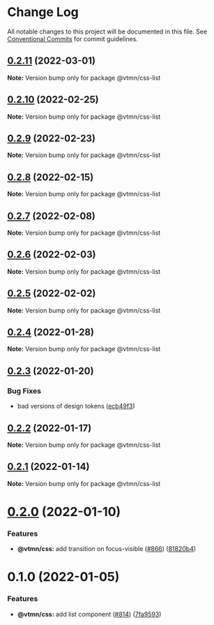# Change Log

All notable changes to this project will be documented in this file.
See [Conventional Commits](https://conventionalcommits.org) for commit guidelines.

## [0.2.11](https://github.com/Decathlon/vitamin-web/compare/@vtmn/css-list@0.2.10...@vtmn/css-list@0.2.11) (2022-03-01)

**Note:** Version bump only for package @vtmn/css-list





## [0.2.10](https://github.com/Decathlon/vitamin-web/compare/@vtmn/css-list@0.2.9...@vtmn/css-list@0.2.10) (2022-02-25)

**Note:** Version bump only for package @vtmn/css-list





## [0.2.9](https://github.com/Decathlon/vitamin-web/compare/@vtmn/css-list@0.2.8...@vtmn/css-list@0.2.9) (2022-02-23)

**Note:** Version bump only for package @vtmn/css-list





## [0.2.8](https://github.com/Decathlon/vitamin-web/compare/@vtmn/css-list@0.2.7...@vtmn/css-list@0.2.8) (2022-02-15)

**Note:** Version bump only for package @vtmn/css-list





## [0.2.7](https://github.com/Decathlon/vitamin-web/compare/@vtmn/css-list@0.2.6...@vtmn/css-list@0.2.7) (2022-02-08)

**Note:** Version bump only for package @vtmn/css-list





## [0.2.6](https://github.com/Decathlon/vitamin-web/compare/@vtmn/css-list@0.2.5...@vtmn/css-list@0.2.6) (2022-02-03)

**Note:** Version bump only for package @vtmn/css-list





## [0.2.5](https://github.com/Decathlon/vitamin-web/compare/@vtmn/css-list@0.2.4...@vtmn/css-list@0.2.5) (2022-02-02)

**Note:** Version bump only for package @vtmn/css-list





## [0.2.4](https://github.com/Decathlon/vitamin-web/compare/@vtmn/css-list@0.2.3...@vtmn/css-list@0.2.4) (2022-01-28)

**Note:** Version bump only for package @vtmn/css-list





## [0.2.3](https://github.com/Decathlon/vitamin-web/compare/@vtmn/css-list@0.2.2...@vtmn/css-list@0.2.3) (2022-01-20)


### Bug Fixes

* bad versions of design tokens ([ecb49f3](https://github.com/Decathlon/vitamin-web/commit/ecb49f3d1e672cb3ba78c23dc64fd899ea4a08c1))





## [0.2.2](https://github.com/Decathlon/vitamin-web/compare/@vtmn/css-list@0.2.1...@vtmn/css-list@0.2.2) (2022-01-17)

**Note:** Version bump only for package @vtmn/css-list





## [0.2.1](https://github.com/Decathlon/vitamin-web/compare/@vtmn/css-list@0.2.0...@vtmn/css-list@0.2.1) (2022-01-14)

**Note:** Version bump only for package @vtmn/css-list





# [0.2.0](https://github.com/Decathlon/vitamin-web/compare/@vtmn/css-list@0.1.0...@vtmn/css-list@0.2.0) (2022-01-10)


### Features

* **@vtmn/css:** add transition on focus-visible ([#866](https://github.com/Decathlon/vitamin-web/issues/866)) ([81820b4](https://github.com/Decathlon/vitamin-web/commit/81820b4ebfcd8df223b8415885cb37a5d4ab5bd2))





# 0.1.0 (2022-01-05)


### Features

* **@vtmn/css:** add list component ([#814](https://github.com/Decathlon/vitamin-web/issues/814)) ([7fa9593](https://github.com/Decathlon/vitamin-web/commit/7fa959314f72fcfbd8a2eadeb6d55147c63ff625))
